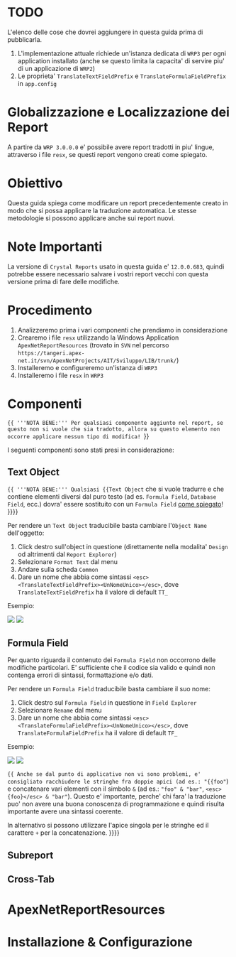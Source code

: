 

# TODO

L'elenco delle cose che dovrei aggiungere in questa guida prima di pubblicarla.

1. L'implementazione attuale richiede un'istanza dedicata di `WRP3` per ogni application installato (anche se questo limita la capacita' di servire piu' di un applicazione di `WRP2`)
2. Le proprieta' `TranslateTextFieldPrefix` e `TranslateFormulaFieldPrefix` in `app.config`

# Globalizzazione e Localizzazione dei Report

A partire da `WRP 3.0.0.0` e' possibile avere report tradotti in piu' lingue, attraverso i file `resx`, se questi report vengono creati come spiegato.

# Obiettivo

Questa guida spiega come modificare un report precedentemente creato in modo che si possa applicare la traduzione automatica. Le stesse metodologie si possono applicare anche sui report nuovi.

# Note Importanti

La versione di `Crystal Reports` usato in questa guida e' `12.0.0.683`, quindi potrebbe essere necessario salvare i vostri report vecchi con questa versione prima di fare delle modifiche.

# Procedimento

1. Analizzeremo prima i vari componenti che prendiamo in considerazione
2. Crearemo i file `resx` utilizzando la Windows Application `ApexNetReportResources` (trovato in `SVN` nel percorso `https://tangeri.apex-net.it/svn/ApexNetProjects/AIT/Sviluppo/LIB/trunk/`)
3. Installeremo e configureremo un'istanza di `WRP3`
4. Installeremo i file `resx` in `WRP3`

# Componenti

`{{
'''NOTA BENE:''' Per qualsiasi componente aggiunto nel report, se questo non si vuole che sia tradotto,
allora su questo elemento non occorre applicare nessun tipo di modifica!
`}}

I seguenti componenti sono stati presi in considerazione:

## Text Object

`{{
'''NOTA BENE:''' Qualsiasi {{Text Object` che si vuole tradurre e che contiene elementi diversi dal puro testo
(ad es. `Formula Field`, `Database Field`, ecc.) dovra' essere sostituito con un `Formula Field` [come spiegato](#formula_field)!
}}}}

Per rendere un `Text Object` traducibile basta cambiare l'`Object Name` dell'oggetto:

1. Click destro sull'object in questione (direttamente nella modalita' `Design` od altrimenti dal `Report Explorer`)
2. Selezionare `Format Text` dal menu
3. Andare sulla scheda `Common`
4. Dare un nome che abbia come sintassi `<esc><TranslateTextFieldPrefix><UnNomeUnico></esc>`, dove `TranslateTextFieldPrefix` ha il valore di default `TT_`

Esempio:

![](../Upload/GLOB_LOC_Crystal_Report/001.PNG)
![](../Upload/GLOB_LOC_Crystal_Report/002.PNG)

## Formula Field


Per quanto riguarda il contenuto dei `Formula Field` non occorrono delle modifiche particolari. E' sufficiente che il codice sia valido e quindi non contenga errori di sintassi, formattazione e/o dati.

Per rendere un `Formula Field` traducibile basta cambiare il suo nome:

1. Click destro sul `Formula Field` in questione in `Field Explorer`
2. Selezionare `Rename` dal menu
3. Dare un nome che abbia come sintassi `<esc><TranslateFormulaFieldPrefix><UnNomeUnico></esc>`, dove `TranslateFormulaFieldPrefix` ha il valore di default `TF_`

Esempio:

![](../Upload/GLOB_LOC_Crystal_Report/003.PNG)
![](../Upload/GLOB_LOC_Crystal_Report/004.PNG)

`{{
Anche se dal punto di applicativo non vi sono problemi, e' consigliato racchiudere le stringhe
fra doppie apici (ad es.: "{{foo"`) e concatenare vari elementi con il simbolo `&` (ad es.: `"foo" & "bar"`,
`<esc>{foo}</esc> & "bar"`). Questo e' importante, perche' chi fara' la traduzione puo' non avere
una buona conoscenza di programmazione e quindi risulta importante avere una sintassi coerente.

In alternativo si possono utilizzare l'apice singola per le stringhe ed il carattere `+` per la concatenazione.
}}}}

## Subreport

## Cross-Tab

# ApexNetReportResources

# Installazione & Configurazione

<!-- End of file -->
